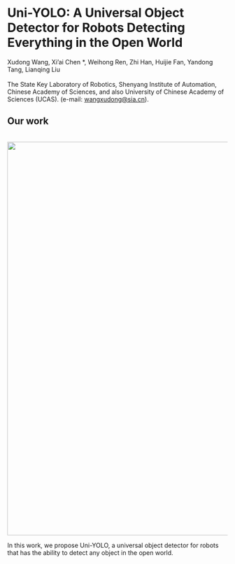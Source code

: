 # Uni-YOLO: A Universal Object Detector for Robots Detecting Everything in the Open World
Xudong Wang, Xi’ai Chen *, Weihong Ren, Zhi Han, Huijie Fan, Yandong Tang, Lianqing Liu <br />
 <br />
The State Key Laboratory of Robotics, Shenyang Institute of Automation, Chinese Academy of Sciences, and also University of Chinese Academy of Sciences (UCAS). (e-mail: wangxudong@sia.cn).
## Our work 

<p float="left">
  &emsp;&emsp; <img src="./f.png" width="900" />
</p>

In this work, we propose Uni-YOLO, a universal object detector for robots that has the ability to detect any object in the open world.
